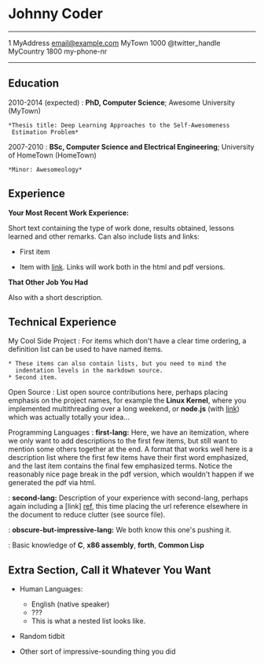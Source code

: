 Johnny Coder
============

-------------------     ----------------------------
1 MyAddress                        email@example.com
MyTown 1000                          @twitter_handle
MyCountry                           1800 my-phone-nr
-------------------     ----------------------------

Education
---------

2010-2014 (expected)
:   **PhD, Computer Science**; Awesome University (MyTown)

    *Thesis title: Deep Learning Approaches to the Self-Awesomeness
     Estimation Problem*

2007-2010
:   **BSc, Computer Science and Electrical Engineering**; University of
HomeTown (HomeTown)

    *Minor: Awesomeology*

Experience
----------

**Your Most Recent Work Experience:**

Short text containing the type of work done, results obtained,
lessons learned and other remarks. Can also include lists and
links:

* First item

* Item with [link](http://www.example.com). Links will work both in
  the html and pdf versions.

**That Other Job You Had**

Also with a short description.

Technical Experience
--------------------

My Cool Side Project
:   For items which don't have a clear time ordering, a definition
list can be used to have named items.

    * These items can also contain lists, but you need to mind the
      indentation levels in the markdown source.
    * Second item.

Open Source
:   List open source contributions here, perhaps placing emphasis on
the project names, for example the **Linux Kernel**, where you
implemented multithreading over a long weekend, or **node.js**
(with [link](http://nodejs.org)) which was actually totally
your idea...

Programming Languages
:   **first-lang:** Here, we have an itemization, where we only want
to add descriptions to the first few items, but still want to
mention some others together at the end. A format that works well
here is a description list where the first few items have their
first word emphasized, and the last item contains the final few
emphasized terms. Notice the reasonably nice page break in the pdf
version, which wouldn't happen if we generated the pdf via html.

:   **second-lang:** Description of your experience with second-lang,
perhaps again including a [link] [ref], this time placing the url
reference elsewhere in the document to reduce clutter (see source
file).

:   **obscure-but-impressive-lang:** We both know this one's pushing
it.

:   Basic knowledge of **C**, **x86 assembly**, **forth**, **Common Lisp**

[ref]: https://github.com/githubuser/superlongprojectname

Extra Section, Call it Whatever You Want
----------------------------------------

* Human Languages:

    * English (native speaker)
    * ???
    * This is what a nested list looks like.

* Random tidbit

* Other sort of impressive-sounding thing you did
